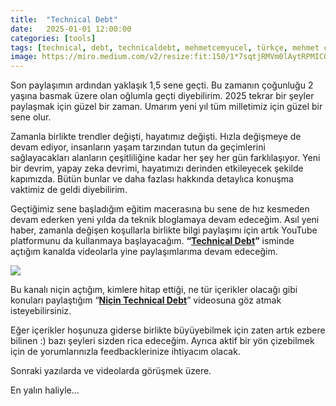 ```yaml
---
title:  "Technical Debt"
date:   2025-01-01 12:00:00
categories: [tools]
tags: [technical, debt, technicaldebt, mehmetcemyucel, türkçe, mehmet cem yücel]
image: https://miro.medium.com/v2/resize:fit:150/1*7sqtjRMVm0lAytRPMIC01g.png
---
```


Son paylaşımın ardından yaklaşık 1,5 sene geçti. Bu zamanın çoğunluğu 2 yaşına basmak üzere olan oğlumla geçti diyebilirim. 2025 tekrar bir şeyler paylaşmak için güzel bir zaman. Umarım yeni yıl tüm milletimiz için güzel bir sene olur.

Zamanla birlikte trendler değişti, hayatımız değişti. Hızla değişmeye de devam ediyor, insanların yaşam tarzından tutun da geçimlerini sağlayacakları alanların çeşitliliğine kadar her şey her gün farklılaşıyor. Yeni bir devrim, yapay zeka devrimi, hayatımızı derinden etkileyecek şekilde kapımızda. Bütün bunlar ve daha fazlası hakkında detaylıca konuşma vaktimiz de geldi diyebilirim.

Geçtiğimiz sene başladığım eğitim macerasına bu sene de hız kesmeden devam ederken yeni yılda da teknik bloglamaya devam edeceğim. Asıl yeni haber, zamanla değişen koşullarla birlikte bilgi paylaşımı için artık YouTube platformunu da kullanmaya başlayacağım.  **“**[**Technical Debt**](https://youtube.com/@technicaldebt-tr?si=TuyUqh9Se5YjIaLj)**”** isminde açtığım kanalda videolarla yine paylaşımlarıma devam edeceğim.

![](https://miro.medium.com/v2/resize:fit:1400/1*7sqtjRMVm0lAytRPMIC01g.png)

Bu kanalı niçin açtığım, kimlere hitap ettiği, ne tür içerikler olacağı gibi konuları paylaştığım “[**Niçin Technical Debt**](https://www.youtube.com/watch?v=FbUHty6yB0k)” videosuna göz atmak isteyebilirsiniz.

Eğer içerikler hoşunuza giderse birlikte büyüyebilmek için zaten artık ezbere bilinen :) bazı şeyleri sizden rica edeceğim. Ayrıca aktif bir yön çizebilmek için de yorumlarınızla feedbacklerinize ihtiyacım olacak.

Sonraki yazılarda ve videolarda görüşmek üzere.

En yalın haliyle…